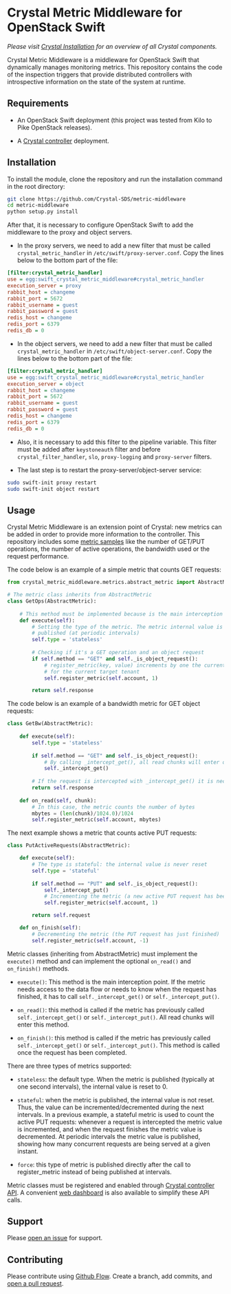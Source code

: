 # Crystal Metric Middleware for OpenStack Swift

_Please visit [Crystal Installation](https://github.com/Crystal-SDS/INSTALLATION/) for an overview of all Crystal components._

Crystal Metric Middleware is a middleware for OpenStack Swift that dynamically manages monitoring metrics. This repository contains the code of the inspection triggers that provide distributed controllers with introspective information on the state of the system at runtime.
 
## Requirements

* An OpenStack Swift deployment (this project was tested from Kilo to Pike OpenStack releases).

* A [Crystal controller](https://github.com/Crystal-SDS/controller) deployment.

## Installation

To install the module, clone the repository and run the installation command in the root directory:
```sh
git clone https://github.com/Crystal-SDS/metric-middleware
cd metric-middleware
python setup.py install
```

After that, it is necessary to configure OpenStack Swift to add the middleware to the proxy and object servers.

* In the proxy servers, we need to add a new filter that must be called `crystal_metric_handler` in `/etc/swift/proxy-server.conf`. Copy the lines below to the bottom part of the file:
```ini
[filter:crystal_metric_handler]
use = egg:swift_crystal_metric_middleware#crystal_metric_handler
execution_server = proxy
rabbit_host = changeme
rabbit_port = 5672
rabbit_username = guest
rabbit_password = guest
redis_host = changeme
redis_port = 6379
redis_db = 0
```

* In the object servers, we need to add a new filter that must be called `crystal_metric_handler` in `/etc/swift/object-server.conf`. Copy the lines below to the bottom part of the file:
```ini
[filter:crystal_metric_handler]
use = egg:swift_crystal_metric_middleware#crystal_metric_handler
execution_server = object
rabbit_host = changeme
rabbit_port = 5672
rabbit_username = guest
rabbit_password = guest
redis_host = changeme
redis_port = 6379
redis_db = 0
```

* Also, it is necessary to add this filter to the pipeline variable. This filter must be added after `keystoneauth` filter
and before `crystal_filter_handler`, `slo`, `proxy-logging` and `proxy-server` filters.

* The last step is to restart the proxy-server/object-server service:
```bash
sudo swift-init proxy restart
sudo swift-init object restart
```

## Usage

Crystal Metric Middleware is an extension point of Crystal: new metrics can be added in order to provide more information to the controller. 
This repository includes some [metric samples](/metric_samples) like the number of GET/PUT operations, the number of active operations, the bandwidth used or the request performance.

The code below is an example of a simple metric that counts GET requests:

```python
from crystal_metric_middleware.metrics.abstract_metric import AbstractMetric

# The metric class inherits from AbstractMetric
class GetOps(AbstractMetric):
    
    # This method must be implemented because is the main interception point.
    def execute(self):
        # Setting the type of the metric. The metric internal value is reset when it is 
        # published (at periodic intervals) 
        self.type = 'stateless'
        
        # Checking if it's a GET operation and an object request
        if self.method == "GET" and self._is_object_request():
            # register_metric(key, value) increments by one the current metric (GetOps) 
            # for the current target tenant
            self.register_metric(self.account, 1)

        return self.response
```

The code below is an example of a bandwidth metric for GET object requests:

```python
class GetBw(AbstractMetric):
    
    def execute(self):
        self.type = 'stateless'
        
        if self.method == "GET" and self._is_object_request():
            # By calling _intercept_get(), all read chunks will enter on_read method 
            self._intercept_get()
            
        # If the request is intercepted with _intercept_get() it is necessary to return the response          
        return self.response
 
    def on_read(self, chunk):
        # In this case, the metric counts the number of bytes
        mbytes = (len(chunk)/1024.0)/1024
        self.register_metric(self.account, mbytes)
```

The next example shows a metric that counts active PUT requests:

```python
class PutActiveRequests(AbstractMetric):

    def execute(self):
        # The type is stateful: the internal value is never reset
        self.type = 'stateful'
        
        if self.method == "PUT" and self._is_object_request():
            self._intercept_put()
            # Incrementing the metric (a new active PUT request has been intercepted)
            self.register_metric(self.account, 1)

        return self.request

    def on_finish(self):
        # Decrementing the metric (the PUT request has just finished)
        self.register_metric(self.account, -1)
```

Metric classes (inheriting from AbstractMetric) must implement the `execute()` method and can implement the optional `on_read()` and `on_finish()` methods.

* `execute()`: This method is the main interception point. If the metric needs access to the data flow or needs to know when the request has finished, it has to call `self._intercept_get()` or `self._intercept_put()`.
 
* `on_read()`: this method is called if the metric has previously called `self._intercept_get()` or `self._intercept_put()`. All read chunks will enter this method. 

* `on_finish()`: this method is called if the metric has previously called `self._intercept_get()` or `self._intercept_put()`. This method is called once the request has been completed.

There are three types of metrics supported:

* `stateless`: the default type. When the metric is published (typically at one second intervals), the internal value is reset to 0.

* `stateful`: when the metric is published, the internal value is not reset. Thus, the value can be incremented/decremented during the next intervals. In a previous example, a stateful metric is used to count the active PUT requests: whenever a request is intercepted the metric value is incremented, and when the request finishes the metric value is decremented. At periodic intervals the metric value is published, showing how many concurrent requests are being served at a given instant.  

* `force`: this type of metric is published directly after the call to register_metric instead of being published at intervals.  

Metric classes must be registered and enabled through [Crystal controller API](https://github.com/Crystal-SDS/controller/). 
A convenient [web dashboard](https://github.com/iostackproject/SDS-dashboard) is also available to simplify these API calls.

## Support

Please [open an issue](https://github.com/Crystal-SDS/metric-middleware/issues/new) for support.

## Contributing

Please contribute using [Github Flow](https://guides.github.com/introduction/flow/). Create a branch, add commits, and [open a pull request](https://github.com/Crystal-SDS/metric-middleware/compare/).
